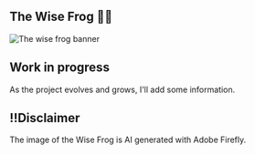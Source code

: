 ## The Wise Frog :frog::crystal_ball:
![The wise frog banner](https://github.com/Eucaba/WiseFrog/assets/131151285/60e55911-7133-4502-be31-2e040e5f7288)

## Work in progress 
As the project evolves and grows, I'll add some information.

## :bangbang:Disclaimer
The image of the Wise Frog is AI generated with Adobe Firefly.
